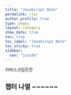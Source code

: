 ```yaml
---
title: "JavaScript Note"
permalink: /js/
author_profile: true
type: pages
layout: category
show_date: true
toc: true
toc_label: "JavaScript Note"
toc_sticky: true
sidebar:
  nav: "jsside"
---
```


자바스크립트란

## 챕터 나열 ~~~~~~
